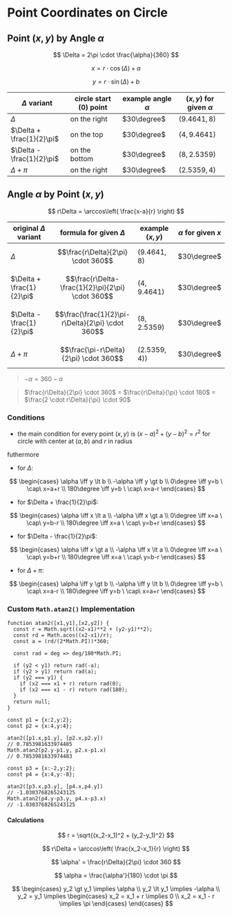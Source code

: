 # Point Coordinates on Circle

## Point $(x,y)$ by Angle $\alpha$

$$
\Delta = 2\pi \cdot \frac{\alpha}{360}
$$

$$
x = r \cdot \cos(\Delta) + a
$$

$$
y = r \cdot \sin(\Delta) + b
$$

| $\Delta$ variant | circle start (0) point | example angle $\alpha$ | $(x,y)$ for given $\alpha$ |
|--|--|--|--|
| $\Delta$ | on the right | $30\degree$ | $(9.4641, 8)$ |
| $\Delta + \frac{1}{2}\pi$ | on the top | $30\degree$ | $(4, 9.4641)$ |
| $\Delta - \frac{1}{2}\pi$ | on the bottom | $30\degree$ | $(8, 2.5359)$ |
| $\Delta + \pi$ | on the right | $30\degree$ | $(2.5359, 4)$ |

## Angle $\alpha$ by Point $(x,y)$

$$
r\Delta = \arccos\left( \frac{x-a}{r} \right)
$$

| original $\Delta$ variant | formula for given $\Delta$ | example $(x,y)$ | $\alpha$ for given $x$ |
|--|--|--|--|
| $\Delta$ | $$\frac{r\Delta}{2\pi} \cdot 360$$ | $(9.4641,8)$ | $30\degree$ |
| $\Delta + \frac{1}{2}\pi$ | $$\frac{r\Delta-\frac{1}{2}\pi}{2\pi} \cdot 360$$ | $(4, 9.4641)$ | $30\degree$ |
| $\Delta - \frac{1}{2}\pi$ | $$\frac{\frac{1}{2}\pi-r\Delta}{2\pi} \cdot 360$$ | $(8, 2.5359)$ | $30\degree$ |
| $\Delta + \pi$ | $$\frac{\pi-r\Delta}{2\pi} \cdot 360$$ | $(2.5359, 4))$ | $30\degree$ |

> $-\alpha = 360-\alpha$

> $\frac{r\Delta}{2\pi} \cdot 360$ = $\frac{r\Delta}{\pi} \cdot 180$ = $\frac{2 \cdot r\Delta}{\pi} \cdot 90$

### Conditions

* the main condition for every point $(x,y)$ is $(x-a)^2 + (y-b)^2 = r^2$ for circle with center at $(a,b)$ and $r$ in radius

futhermore

- for $\Delta$:

$$
\begin{cases}
\alpha \iff y \lt b
\\
-\alpha \iff y \gt b
\\
0\degree \iff y=b \ \cap\ x=a+r
\\
180\degree \iff y=b \ \cap\ x=a-r
\end{cases}
$$

- for $\Delta + \frac{1}{2}\pi$:
  
$$
\begin{cases}
\alpha \iff x \lt a
\\
-\alpha \iff x \gt a
\\
0\degree \iff x=a \ \cap\ y=b-r
\\
180\degree \iff x=a \ \cap\ y=b+r
\end{cases}
$$

- for $\Delta - \frac{1}{2}\pi$:

$$
\begin{cases}
\alpha \iff x \gt a
\\
-\alpha \iff x \lt a
\\
0\degree \iff x=a \ \cap\ y=b+r
\\
180\degree \iff x=a \ \cap\ y=b-r
\end{cases}
$$

- for $\Delta + \pi$:

$$
\begin{cases}
\alpha \iff y \gt b
\\
-\alpha \iff y \lt b
\\
0\degree \iff y=b \ \cap\ x=a-r
\\
180\degree \iff y=b \ \cap\ x=a+r
\end{cases}
$$

### Custom `Math.atan2()` Implementation

```
function atan2([x1,y1],[x2,y2]) {
  const r = Math.sqrt((x2-x1)**2 + (y2-y1)**2);
  const rd = Math.acos((x2-x1)/r);
  const a = (rd/(2*Math.PI))*360;

  const rad = deg => deg/180*Math.PI;

  if (y2 < y1) return rad(-a);
  if (y2 > y1) return rad(a);
  if (y2 === y1) {
    if (x2 === x1 + r) return rad(0);
    if (x2 === x1 - r) return rad(180);
  }
  return null;
}
```

```
const p1 = {x:2,y:2};
const p2 = {x:4,y:4};

atan2([p1.x,p1.y], [p2.x,p2.y])
// 0.7853981633974485
Math.atan2(p2.y-p1.y, p2.x-p1.x)
// 0.7853981633974483

const p3 = {x:-2,y:2};
const p4 = {x:4,y:-8};

atan2([p3.x,p3.y], [p4.x,p4.y])
// -1.0303768265243125
Math.atan2(p4.y-p3.y, p4.x-p3.x)
// -1.0303768265243125
```

#### Calculations

$$
r = \sqrt{(x_2-x_1)^2 + (y_2-y_1)^2}
$$

$$
r\Delta = \arccos\left( \frac{x_2-x_1}{r} \right)
$$

$$
\alpha' = \frac{r\Delta}{2\pi} \cdot 360
$$

$$
\alpha = \frac{\alpha'}{180} \cdot \pi
$$

$$
\begin{cases}
y_2 \gt y_1 \implies \alpha
\\
y_2 \lt y_1 \implies -\alpha
\\
y_2 = y_1 \implies
\begin{cases}
x_2 = x_1 + r \implies 0
\\
x_2 = x_1 - r \implies \pi
\end{cases}
\end{cases}
$$